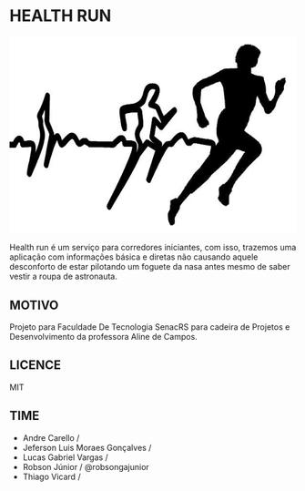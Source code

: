 # HEALTH RUN

<p align="center">
    <img src ="./doc/img/run-for-health.jpg" />
</p>

Health run é um serviço para corredores iniciantes, com isso, trazemos uma aplicação com informações básica e diretas não causando aquele desconforto de estar pilotando um foguete da nasa antes mesmo de saber vestir a roupa de astronauta.


## MOTIVO

Projeto para Faculdade De Tecnologia SenacRS para cadeira de Projetos e Desenvolvimento da professora Aline de Campos.



## LICENCE

MIT


## TIME

- Andre Carello / 
- Jeferson Luis Moraes Gonçalves /
- Lucas Gabriel Vargas /
- Robson Júnior / @robsongajunior
- Thiago Vicard /


